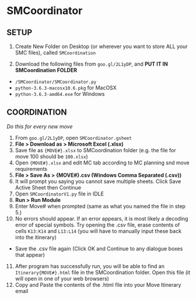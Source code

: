 # SMCoordinator

## SETUP

1. Create New Folder on Desktop (or wherever you want to store ALL your SMC files), called ```SMCoordination```

2. Download the following files from ```goo.gl/2L1yDP```, and **PUT IT IN SMCoordination FOLDER**
- ```/SMCoordinator/SMCoordinator.py```
- ```python-3.6.3-macosx10.6.pkg``` for MacOSX
- ```python-3.6.3-amd64.exe``` for Windows

## COORDINATION
*Do this for every new move*
1. From ```goo.gl/2L1yDP```, open ```SMCoordinator.gsheet```
2. **File > Download as > Microsoft Excel (.xlsx)**
3. Save file as ```{MOVE#}.xlsx``` to SMCoordination folder (e.g. the file for move 100 should be ```100.xlsx```)
4. Open ```{MOVE#}.xlsx``` and edit MC tab according to MC planning snd move requirements
5. **File > Save As > {MOVE#}.csv (Windows Comma Separated (.csv))**
6. It will prompt you saying you cannot save multiple sheets. Click Save Active Sheet then Continue
7. Open ```SMCoordinatorV1.py``` file in IDLE
8. **Run > Run Module**
9. Enter Move# when prompted (same as what you named the file in step 5.)
10. No errors should appear. If an error appears, it is most likely a decoding error of special symbols. Try opening the .csv file, erase contents of cells ```K13:K14``` and ```L13:L14``` (you will have to manually input these back into the itinerary)
- Save the .csv file again (Click OK and Continue to any dialogue boxes that appear)
11. After program has successfully run, you will be able to find an ```Itinerary{MOVE#}.html``` file in the SMCoordination folder. Open this file (it will open in one of your web browsers)
12. Copy and Paste the contents of the .html file into your Move Itinerary email
